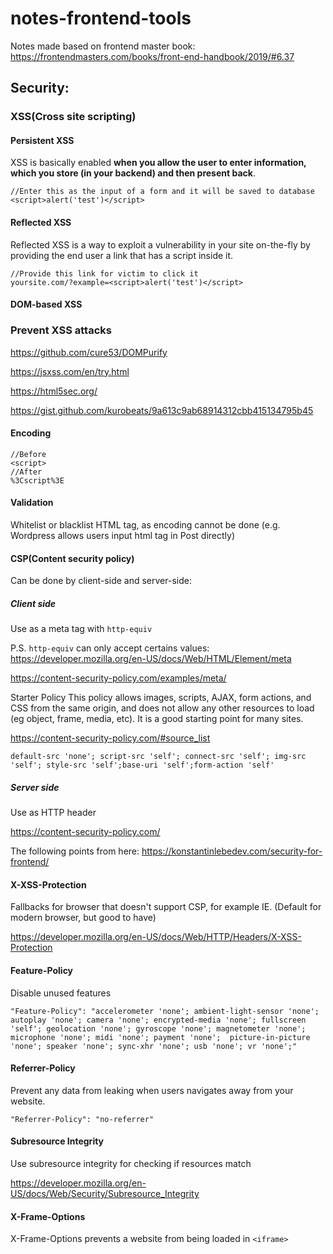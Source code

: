 # notes-frontend-tools

Notes made based on frontend master book:
https://frontendmasters.com/books/front-end-handbook/2019/#6.37

## Security:

### XSS(Cross site scripting)

#### Persistent XSS

XSS is basically enabled **when you allow the user to enter information, which you store (in your backend) and then present back**.

```
//Enter this as the input of a form and it will be saved to database
<script>alert('test')</script>
```

#### Reflected XSS

Reflected XSS is a way to exploit a vulnerability in your site on-the-fly by providing the end user a link that has a script inside it.

```
//Provide this link for victim to click it
yoursite.com/?example=<script>alert('test')</script>
```

#### DOM-based XSS



### Prevent XSS attacks

https://github.com/cure53/DOMPurify

https://jsxss.com/en/try.html

https://html5sec.org/

https://gist.github.com/kurobeats/9a613c9ab68914312cbb415134795b45

#### Encoding
```
//Before
<script>
//After
%3Cscript%3E
```

#### Validation

Whitelist or blacklist HTML tag, as encoding cannot be done (e.g. Wordpress allows users input html tag in Post directly)

#### CSP(Content security policy)

Can be done by client-side and server-side:

##### Client side

Use as a meta tag with `http-equiv`

P.S. `http-equiv` can only accept certains values: https://developer.mozilla.org/en-US/docs/Web/HTML/Element/meta

https://content-security-policy.com/examples/meta/

Starter Policy
This policy allows images, scripts, AJAX, form actions, and CSS from the same origin, and does not allow any other resources to load (eg object, frame, media, etc). It is a good starting point for many sites.

https://content-security-policy.com/#source_list

```
default-src 'none'; script-src 'self'; connect-src 'self'; img-src 'self'; style-src 'self';base-uri 'self';form-action 'self'
```

##### Server side

Use as HTTP header

https://content-security-policy.com/

The following points from here: https://konstantinlebedev.com/security-for-frontend/

#### X-XSS-Protection

Fallbacks for browser that doesn't support CSP, for example IE. (Default for modern browser, but good to have)

https://developer.mozilla.org/en-US/docs/Web/HTTP/Headers/X-XSS-Protection

#### Feature-Policy

Disable unused features

```
"Feature-Policy": "accelerometer 'none'; ambient-light-sensor 'none'; autoplay 'none'; camera 'none'; encrypted-media 'none'; fullscreen 'self'; geolocation 'none'; gyroscope 'none'; magnetometer 'none'; microphone 'none'; midi 'none'; payment 'none';  picture-in-picture 'none'; speaker 'none'; sync-xhr 'none'; usb 'none'; vr 'none';"
```

#### Referrer-Policy

Prevent any data from leaking when users navigates away from your website.

```
"Referrer-Policy": "no-referrer"
```

#### Subresource Integrity 

Use subresource integrity for checking if resources match

https://developer.mozilla.org/en-US/docs/Web/Security/Subresource_Integrity

#### X-Frame-Options

X-Frame-Options prevents a website from being loaded in `<iframe>`
